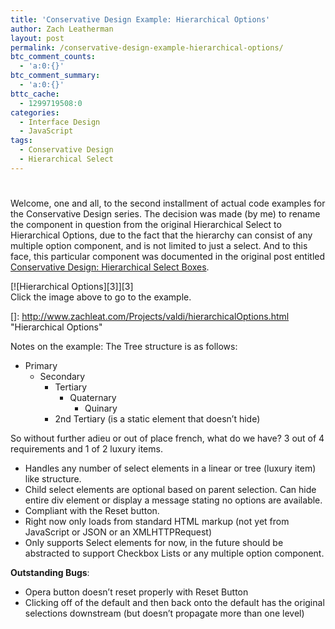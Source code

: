 ```yaml
---
title: 'Conservative Design Example: Hierarchical Options'
author: Zach Leatherman
layout: post
permalink: /conservative-design-example-hierarchical-options/
btc_comment_counts:
  - 'a:0:{}'
btc_comment_summary:
  - 'a:0:{}'
bttc_cache:
  - 1299719508:0
categories:
  - Interface Design
  - JavaScript
tags:
  - Conservative Design
  - Hierarchical Select
---
```

# 

Welcome, one and all, to the second installment of actual code examples for the Conservative Design series. The decision was made (by me) to rename the component in question from the original Hierarchical Select to Hierarchical Options, due to the fact that the hierarchy can consist of any multiple option component, and is not limited to just a select. And to this face, this particular component was documented in the original post entitled [Conservative Design: Hierarchical Select Boxes][1].

 [1]: http://www.zachleat.com/web/2007/02/22/conservative-design-hierarchical-select-boxes/

[![Hierarchical Options][3]][3]  
Click the image above to go to the example.

 []: http://www.zachleat.com/Projects/valdi/hierarchicalOptions.html "Hierarchical Options"

Notes on the example: The Tree structure is as follows:

*   Primary 
    *   Secondary 
        *   Tertiary 
            *   Quaternary 
                *   Quinary
        *   2nd Tertiary (is a static element that doesn’t hide)

So without further adieu or out of place french, what do we have? 3 out of 4 requirements and 1 of 2 luxury items.

*   Handles any number of select elements in a linear or tree (luxury item) like structure.
*   Child select elements are optional based on parent selection. Can hide entire div element or display a message stating no options are available.
*   Compliant with the Reset button.
*   Right now only loads from standard HTML markup (not yet from JavaScript or JSON or an XMLHTTPRequest)
*   Only supports Select elements for now, in the future should be abstracted to support Checkbox Lists or any multiple option component.

**Outstanding Bugs**:

*   Opera button doesn’t reset properly with Reset Button
*   Clicking off of the default and then back onto the default has the original selections downstream (but doesn’t propagate more than one level)
